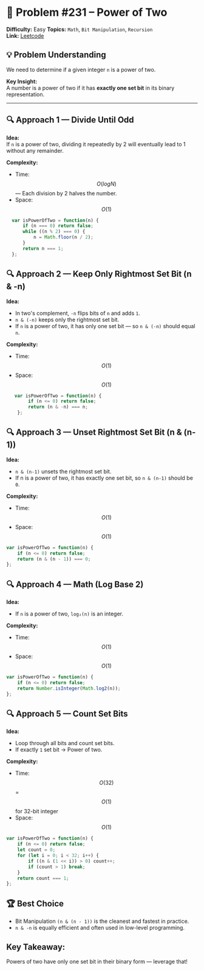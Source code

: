 # 🧩 Problem #231 – Power of Two

**Difficulty:** Easy
**Topics:**  `Math`, `Bit Manipulation`, `Recursion`  
**Link:** [Leetcode](https://leetcode.com/problems/power-of-two/description/) 

## 💡 Problem Understanding
We need to determine if a given integer `n` is a power of two.

**Key Insight:**  
A number is a power of two if it has **exactly one set bit** in its binary representation.

---

## 🔍 Approach 1 — Divide Until Odd  
**Idea:**  
If `n` is a power of two, dividing it repeatedly by 2 will eventually lead to 1 without any remainder.  

**Complexity:**  
- Time: $$O(logN)$$ — Each division by 2 halves the number.  
- Space: $$O(1)$$  

```javascript []
  var isPowerOfTwo = function(n) {
      if (n === 0) return false;
      while ((n % 2) === 0) {
          n = Math.floor(n / 2);
      }
      return n === 1;
  };
```

## 🔍 Approach 2 — Keep Only Rightmost Set Bit (n & -n) 
**Idea:**

- In two's complement, `-n` flips bits of `n` and adds `1`.
- `n & (-n)` keeps only the rightmost set bit.
- If `n` is a power of two, it has only one set bit — so `n & (-n)` should equal `n`.

**Complexity:**
- Time: $$O(1)$$
- Space: $$O(1)$$

```javascript []
   var isPowerOfTwo = function(n) {
        if (n <= 0) return false;
        return (n & -n) === n;
    };
```

## 🔍 Approach 3 — Unset Rightmost Set Bit (n & (n-1))
**Idea:**

- `n & (n-1)` unsets the rightmost set bit.
- If n is a power of two, it has exactly one set bit, so `n & (n-1)` should be `0`.

**Complexity:**
- Time: $$O(1)$$
- Space: $$O(1)$$

```javascript []
var isPowerOfTwo = function(n) {
    if (n <= 0) return false;
    return (n & (n - 1)) === 0;
};
```

## 🔍 Approach 4 — Math (Log Base 2)
**Idea:**

- If `n` is a power of two, `log₂(n)` is an integer.

**Complexity:**
- Time: $$O(1)$$
- Space: $$O(1)$$

```javascript []
var isPowerOfTwo = function(n) {
    if (n <= 0) return false;
    return Number.isInteger(Math.log2(n));
};
```

## 🔍 Approach 5 — Count Set Bits
**Idea:**

- Loop through all bits and count set bits.
- If exactly `1` set bit → Power of two.

**Complexity:**
- Time: $$O(32)$$ = $$O(1)$$ for 32-bit integer
- Space: $$O(1)$$

```javascript []
var isPowerOfTwo = function(n) {
    if (n <= 0) return false;
    let count = 0;
    for (let i = 0; i < 32; i++) { 
        if ((n & (1 << i)) > 0) count++;
        if (count > 1) break;
    }
    return count === 1;
};
```

## 🏆 Best Choice
- Bit Manipulation `(n & (n - 1))` is the cleanest and fastest in practice.
- `n & -n` is equally efficient and often used in low-level programming.

## Key Takeaway:

Powers of two have only one set bit in their binary form — leverage that!
